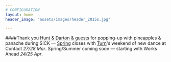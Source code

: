 ```yaml
---
# CONFIGURATION
layout: home
header_image: "assets/images/header_2015s.jpg"

---
```

####Thank you [Hunt & Darton & guests](/current/2015-spring/h&d) for popping-up with pineapples & panache during SICK — [Spring](/current/2015-spring) closes with [Turn](/current/2015-turn)'s weekend of new dance at Contact *27/28 Mar*. Spring/Summer coming soon — starting with Works Ahead *24/25 Apr*.
